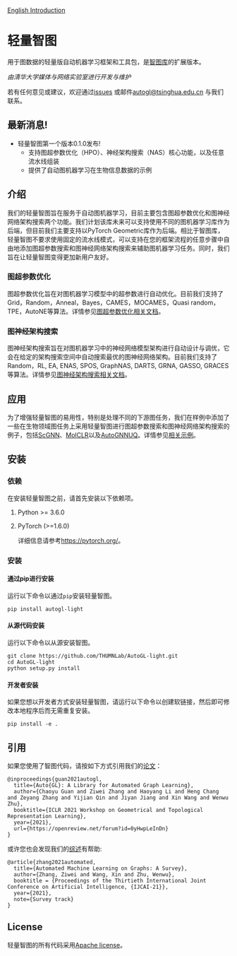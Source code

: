 [English Introduction](../..)

# 轻量智图
用于图数据的轻量版自动机器学习框架和工具包，是[智图库](https://github.com/THUMNLab/AutoGL)的扩展版本。

*由清华大学媒体与网络实验室进行开发与维护*

若有任何意见或建议，欢迎通过<a href="https://github.com/THUMNLab/AutoGL-light/issues">issues</a> 或邮件<a href="mailto:autogl@tsinghua.edu.cn">autogl@tsinghua.edu.cn</a> 与我们联系。

## 最新消息!
- 轻量智图第一个版本0.1.0发布! 
  - 支持图超参数优化（HPO）、神经架构搜索（NAS）核心功能，以及任意流水线组装
  - 提供了自动图机器学习在生物信息数据的示例

## 介绍 
我们的轻量智图旨在服务于自动图机器学习，目前主要包含图超参数优化和图神经网络架构搜索两个功能。我们计划该库未来可以支持使用不同的图机器学习库作为后端，但目前我们主要支持以PyTorch Geometric库作为后端。相比于智图库，轻量智图不要求使用固定的流水线模式，可以支持在您的框架流程的任意步骤中自由地添加图超参数搜索和图神经网络架构搜索来辅助图机器学习任务。同时，我们旨在让轻量智图变得更加新用户友好。
                                        
### 图超参数优化
图超参数优化旨在对图机器学习模型中的超参数进行自动优化。目前我们支持了Grid，Random，Anneal，Bayes，CAMES，MOCAMES，Quasi random，TPE，AutoNE等算法。详情参见[图超参数优化相关文档](http://mn.cs.tsinghua.edu.cn/AutoGL-light/docfile/tutorial_cn/t_hpo.html)。                          
                                        
### 图神经架构搜索
图神经架构搜索旨在对图机器学习中的神经网络模型架构进行自动设计与调优，它会在给定的架构搜索空间中自动搜索最优的图神经网络架构。目前我们支持了Random，RL, EA, ENAS, SPOS, GraphNAS, DARTS, GRNA, GASSO, GRACES等算法。详情参见[图神经架构搜索相关文档](http://mn.cs.tsinghua.edu.cn/AutoGL-light/docfile/tutorial_cn/t_nas.html)。
                                        
## 应用
为了增强轻量智图的易用性，特别是处理不同的下游图任务，我们在样例中添加了一些在生物领域图任务上采用轻量智图进行图超参数搜索和图神经网络架构搜索的例子，包括[ScGNN](https://www.nature.com/articles/s41467-021-22197-x)、[MolCLR](https://www.nature.com/articles/s42256-022-00447-x)以及[AutoGNNUQ](https://arxiv.org/abs/2307.10438)。详情参见[相关示例](https://github.com/THUMNLab/AutoGL-light/tree/main/example)。

## 安装
### 依赖
在安装轻量智图之前，请首先安装以下依赖项。

1. Python >= 3.6.0

2. PyTorch (>=1.6.0)

    详细信息请参考<https://pytorch.org/>。  

### 安装

#### 通过pip进行安装

运行以下命令以通过`pip`安装轻量智图。

```
pip install autogl-light
```

#### 从源代码安装
运行以下命令以从源安装智图。
```
git clone https://github.com/THUMNLab/AutoGL-light.git
cd AutoGL-light
python setup.py install
```

#### 开发者安装
如果您想以开发者方式安装轻量智图，请运行以下命令以创建软链接，然后即可修改本地程序后而无需重复安装。
```
pip install -e .
```

## 引用
如果您使用了智图代码，请按如下方式引用我们的[论文](https://openreview.net/forum?id=0yHwpLeInDn)：
```
@inproceedings{guan2021autogl,
  title={Auto{GL}: A Library for Automated Graph Learning},
  author={Chaoyu Guan and Ziwei Zhang and Haoyang Li and Heng Chang and Zeyang Zhang and Yijian Qin and Jiyan Jiang and Xin Wang and Wenwu Zhu},
  booktitle={ICLR 2021 Workshop on Geometrical and Topological Representation Learning},
  year={2021},
  url={https://openreview.net/forum?id=0yHwpLeInDn}
}
```

或许您也会发现我们的[综述](http://arxiv.org/abs/2103.00742)有帮助:
```
@article{zhang2021automated,
  title={Automated Machine Learning on Graphs: A Survey},
  author={Zhang, Ziwei and Wang, Xin and Zhu, Wenwu},
  booktitle = {Proceedings of the Thirtieth International Joint Conference on Artificial Intelligence, {IJCAI-21}},
  year={2021},
  note={Survey track}
}
```

## License
轻量智图的所有代码采用[Apache license](LICENSE)。